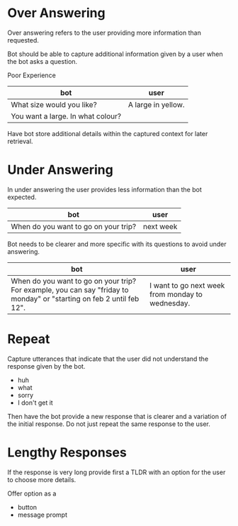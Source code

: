 # Over Answering

Over answering refers to the user providing more information than requested.

Bot should be able to capture additional information given by a user when the bot asks a question.

Poor Experience

| bot | user |
| ---- | ---- |
| What size would you like? | A large in yellow. |
| You want a large. In what colour? |  |

Have bot store additional details within the captured context for later retrieval.

# Under Answering

In under answering the user provides less information than the bot expected.

| bot | user |
| --- | --- |
| When do you want to go on your trip? | next week |

Bot needs to be clearer and more specific with its questions to avoid under answering.

| bot | user |
| --- | --- |
| When do you want to go on your trip? For example, you can say "friday to monday" or "starting on feb 2 until feb 12". | I want to go next week from monday to wednesday. |

# Repeat

Capture utterances that indicate that the user did not understand the response given by the bot.

- huh
- what
- sorry
- I don't get it

Then have the bot provide a new response that is clearer and a variation of the initial response. Do not just repeat the same response to the user.

# Lengthy Responses

If the response is very long provide first a TLDR with an option for the user to choose more details.

Offer option as a
- button
- message prompt

